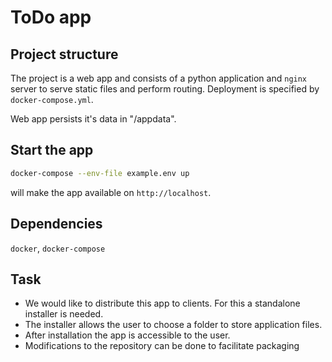# ToDo app
## Project structure
The project is a web app and consists of a python application and `nginx` server to serve static files and perform routing.
Deployment is specified by `docker-compose.yml`.

Web app persists it's data in "/appdata".

## Start the app
```sh
docker-compose --env-file example.env up 
```
will make the app available on `http://localhost`.

## Dependencies
`docker`, `docker-compose`

## Task
* We would like to distribute this app to clients. For this a standalone installer is needed.
* The installer allows the user to choose a folder to store application files.
* After installation the app is accessible to the user.
* Modifications to the repository can be done to facilitate packaging